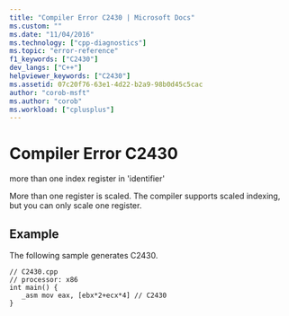 ```yaml
---
title: "Compiler Error C2430 | Microsoft Docs"
ms.custom: ""
ms.date: "11/04/2016"
ms.technology: ["cpp-diagnostics"]
ms.topic: "error-reference"
f1_keywords: ["C2430"]
dev_langs: ["C++"]
helpviewer_keywords: ["C2430"]
ms.assetid: 07c20f76-63e1-4d22-b2a9-98b0d45c5cac
author: "corob-msft"
ms.author: "corob"
ms.workload: ["cplusplus"]
---
```

# Compiler Error C2430
more than one index register in 'identifier'  
  
 More than one register is scaled. The compiler supports scaled indexing, but you can only scale one register.  
  
## Example  
 The following sample generates C2430.  
  
```  
// C2430.cpp  
// processor: x86  
int main() {  
   _asm mov eax, [ebx*2+ecx*4] // C2430  
}  
```